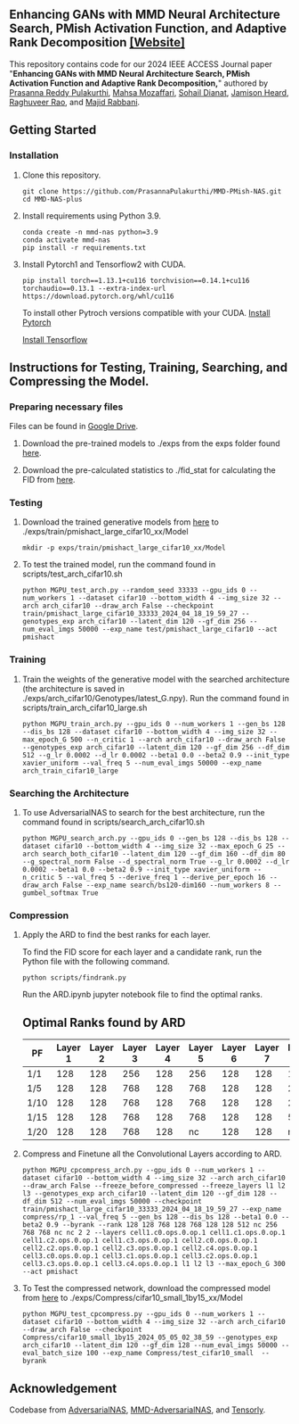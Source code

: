 ## Enhancing GANs with MMD Neural Architecture Search, PMish Activation Function, and Adaptive Rank Decomposition [[Website]](https://prasannapulakurthi.github.io/mmdnasplus/)
This repository contains code for our 2024 IEEE ACCESS Journal paper "**Enhancing GANs with MMD Neural Architecture Search, PMish Activation Function and Adaptive Rank Decomposition,**" authored by [Prasanna Reddy Pulakurthi](https://prasannapulakurthi.com/), [Mahsa Mozaffari](https://mahsamozaffari.com/), [Sohail Dianat](https://www.rit.edu/directory/sadeee-sohail-dianat), [Jamison Heard](https://www.rit.edu/directory/jrheee-jamison-heard), [Raghuveer Rao](https://ieeexplore.ieee.org/author/37281258600), and [Majid Rabbani](https://www.rit.edu/directory/mxreee-majid-rabbani).


## Getting Started
### Installation
1. Clone this repository.

    ~~~
    git clone https://github.com/PrasannaPulakurthi/MMD-PMish-NAS.git
    cd MMD-NAS-plus
    ~~~
   
2. Install requirements using Python 3.9.

    ~~~
    conda create -n mmd-nas python=3.9
    conda activate mmd-nas
    pip install -r requirements.txt
    ~~~
    
2. Install Pytorch1 and Tensorflow2 with CUDA.

    ~~~
    pip install torch==1.13.1+cu116 torchvision==0.14.1+cu116 torchaudio==0.13.1 --extra-index-url https://download.pytorch.org/whl/cu116
    ~~~
    To install other Pytroch versions compatible with your CUDA. [Install Pytorch](https://pytorch.org/get-started/previous-versions/)
   
    [Install Tensorflow](https://www.tensorflow.org/install/pip#windows-native)


## Instructions for Testing, Training, Searching, and Compressing the Model.
### Preparing necessary files

Files can be found in [Google Drive](https://drive.google.com/drive/folders/1o7DZ2R9B1yvHgVjUqhA9IpioCJ4ZYGMV?usp=sharing).

1. Download the pre-trained models to ./exps from the exps folder found [here](https://drive.google.com/drive/folders/1IinAvKxnc2Vb6-nNKV5tfYcWPwiZ1QiK?usp=drive_link). 
    
2. Download the pre-calculated statistics to ./fid_stat for calculating the FID from [here](https://drive.google.com/drive/folders/1W9_z_rhs9fZ_rs8iUn_y8DBr4FyNJWLP?usp=drive_link).

### Testing
1. Download the trained generative models from [here](https://drive.google.com/drive/folders/1IinAvKxnc2Vb6-nNKV5tfYcWPwiZ1QiK?usp=drive_link) to ./exps/train/pmishact_large_cifar10_xx/Model

    ~~~
    mkdir -p exps/train/pmishact_large_cifar10_xx/Model
    ~~~
   
2. To test the trained model, run the command found in scripts/test_arch_cifar10.sh
   
    ~~~
    python MGPU_test_arch.py --random_seed 33333 --gpu_ids 0 --num_workers 1 --dataset cifar10 --bottom_width 4 --img_size 32 --arch arch_cifar10 --draw_arch False --checkpoint train/pmishact_large_cifar10_33333_2024_04_18_19_59_27 --genotypes_exp arch_cifar10 --latent_dim 120 --gf_dim 256 --num_eval_imgs 50000 --exp_name test/pmishact_large_cifar10 --act pmishact
    ~~~

### Training
1. Train the weights of the generative model with the searched architecture (the architecture is saved in ./exps/arch_cifar10/Genotypes/latest_G.npy). Run the command found in scripts/train_arch_cifar10_large.sh
   
    ~~~
    python MGPU_train_arch.py --gpu_ids 0 --num_workers 1 --gen_bs 128 --dis_bs 128 --dataset cifar10 --bottom_width 4 --img_size 32 --max_epoch_G 500 --n_critic 1 --arch arch_cifar10 --draw_arch False --genotypes_exp arch_cifar10 --latent_dim 120 --gf_dim 256 --df_dim 512 --g_lr 0.0002 --d_lr 0.0002 --beta1 0.0 --beta2 0.9 --init_type xavier_uniform --val_freq 5 --num_eval_imgs 50000 --exp_name arch_train_cifar10_large
    ~~~

### Searching the Architecture

1. To use AdversarialNAS to search for the best architecture, run the command found in scripts/search_arch_cifar10.sh
   
    ~~~
    python MGPU_search_arch.py --gpu_ids 0 --gen_bs 128 --dis_bs 128 --dataset cifar10 --bottom_width 4 --img_size 32 --max_epoch_G 25 --arch search_both_cifar10 --latent_dim 120 --gf_dim 160 --df_dim 80 --g_spectral_norm False --d_spectral_norm True --g_lr 0.0002 --d_lr 0.0002 --beta1 0.0 --beta2 0.9 --init_type xavier_uniform --n_critic 5 --val_freq 5 --derive_freq 1 --derive_per_epoch 16 --draw_arch False --exp_name search/bs120-dim160 --num_workers 8 --gumbel_softmax True
    ~~~
    
### Compression
1. Apply the ARD to find the best ranks for each layer.
   
   To find the FID score for each layer and a candidate rank, run the Python file with the following command. 
   ~~~
   python scripts/findrank.py
   ~~~
   Run the ARD.ipynb jupyter notebook file to find the optimal ranks.
   
    ## Optimal Ranks found by ARD
    | PF   | Layer 1 | Layer 2 | Layer 3 | Layer 4 | Layer 5 | Layer 6 | Layer 7 | Layer 8 | Layer 9 | Layer 10 | Layer 11 | Layer 12 | Layer 13 | l1      | l2      | l3      |
    |------|---------|---------|---------|---------|---------|---------|---------|---------|---------|----------|----------|----------|----------|---------|---------|---------|
    | 1/1  | 128     | 128     | 256     | 128     | 256     | 128     | 128     | 128     | 512     | 128      | 128      | 128      | 768      | nc      | 2       | 2       |
    | 1/5  | 128     | 128     | 768     | 128     | 768     | 128     | 128     | 256     | 512     | 256      | 128      | 128      | 768      | nc      | 2       | 2       |
    | 1/10 | 128     | 128     | 768     | 128     | 768     | 128     | 128     | 256     | 768     | 256      | 768      | 768      | nc       | nc      | 2       | 2       |
    | 1/15 | 128     | 128     | 768     | 128     | 768     | 128     | 128     | 512     | nc      | 256      | 768      | 768      | nc       | nc      | 2       | 2       |
    | 1/20 | 128     | 128     | 768     | 128     | nc      | 128     | 128     | nc      | nc      | 512      | 768      | 768      | nc       | nc      | 2       | 2       |

2. Compress and Finetune all the Convolutional Layers according to ARD.

    ~~~
    python MGPU_cpcompress_arch.py --gpu_ids 0 --num_workers 1 --dataset cifar10 --bottom_width 4 --img_size 32 --arch arch_cifar10 --draw_arch False --freeze_before_compressed --freeze_layers l1 l2 l3 --genotypes_exp arch_cifar10 --latent_dim 120 --gf_dim 128 --df_dim 512 --num_eval_imgs 50000 --checkpoint train/pmishact_large_cifar10_33333_2024_04_18_19_59_27 --exp_name compress/rp_1 --val_freq 5 --gen_bs 128 --dis_bs 128 --beta1 0.0 --beta2 0.9 --byrank --rank 128 128 768 128 768 128 128 512 nc 256 768 768 nc nc 2 2 --layers cell1.c0.ops.0.op.1 cell1.c1.ops.0.op.1 cell1.c2.ops.0.op.1 cell1.c3.ops.0.op.1 cell2.c0.ops.0.op.1 cell2.c2.ops.0.op.1 cell2.c3.ops.0.op.1 cell2.c4.ops.0.op.1 cell3.c0.ops.0.op.1 cell3.c1.ops.0.op.1 cell3.c2.ops.0.op.1 cell3.c3.ops.0.op.1 cell3.c4.ops.0.op.1 l1 l2 l3 --max_epoch_G 300 --act pmishact
    ~~~
       
3. To Test the compressed network, download the compressed model from [here](https://drive.google.com/drive/folders/1E94LwSQ4ah69W2HMhy6y1f34vEaEExrx?usp=drive_link) to ./exps/Compress/cifar10_small_1by15_xx/Model

    ~~~
    python MGPU_test_cpcompress.py --gpu_ids 0 --num_workers 1 --dataset cifar10 --bottom_width 4 --img_size 32 --arch arch_cifar10 --draw_arch False --checkpoint Compress/cifar10_small_1by15_2024_05_05_02_38_59 --genotypes_exp arch_cifar10 --latent_dim 120 --gf_dim 128 --num_eval_imgs 50000 --eval_batch_size 100 --exp_name Compress/test_cifar10_small  --byrank
    ~~~

## Acknowledgement
Codebase from [AdversarialNAS](https://github.com/chengaopro/AdversarialNAS), [MMD-AdversarialNAS](https://github.com/PrasannaPulakurthi/MMD-AdversarialNAS), and [Tensorly](https://github.com/tensorly/tensorly).
